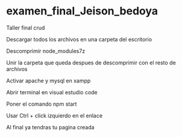 # examen_final_Jeison_bedoya

Taller final crud

Descargar todos los archivos en una carpeta del escritorio

Descomprimir node_modules7z

Unir la carpeta que queda despues de descomprimir con el resto de archivos 

Activar apache y mysql en xampp

Abrir terminal en visual estudio code 

Poner el comando npm start

Usar Ctrl + click izquierdo en el enlace

Al final ya tendras tu pagina creada
